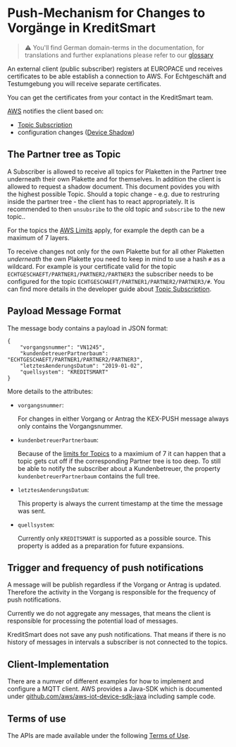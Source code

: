 # Push-Mechanism for Changes to Vorgänge in KreditSmart

> ⚠️ You'll find German domain-terms in the documentation, for translations and further explanations please refer to our [glossary](https://docs.api.europace.de/common/glossary/)

An external client (public subscriber) registers at EUROPACE und receives certificates to be able establish a connection to AWS. For Echtgeschäft and Testumgebung you will receive separate certificates.

You can get the certificates from your contact in the KreditSmart team.

[AWS](https://docs.aws.amazon.com/iot/latest/developerguide/aws-iot-how-it-works.html) notifies the client based on:

- [Topic Subscription](https://docs.aws.amazon.com/iot/latest/developerguide/topics.html)
- configuration changes ([Device Shadow](https://docs.aws.amazon.com/iot/latest/developerguide/iot-device-shadows.html))

## The Partner tree as Topic

A Subscriber is allowed to receive all topics for Plaketten in the Partner tree underneath their own Plakette and for themselves. In addition the client is allowed to request a shadow document. This document povides you with the highest possible Topic. Should a topic change - e.g. due to restruring inside the partner tree - the client has to react appropriately. It is recommended to then `unsubsribe` to the old topic and `subscribe` to the new topic..

For the topics the [AWS Limits](https://docs.aws.amazon.com/general/latest/gr/aws_service_limits.html#iot-protocol-limits) apply, for example the depth can be a maximum of 7 layers.

To receive changes not only for the own Plakette but for all other Plaketten _underneath_ the own Plakette you need to keep in mind to use a hash `#` as a wildcard. For example is your certificate valid for the topic `ECHTGESCHAEFT/PARTNER1/PARTNER2/PARTNER3` the subscriber needs to be configured for the topic `ECHTGESCHAEFT/PARTNER1/PARTNER2/PARTNER3/#`. You can find more details in the developer guide about [Topic Subscription](https://docs.aws.amazon.com/iot/latest/developerguide/topics.html).

## Payload Message Format

The message body contains a payload in JSON format:

```
{
    "vorgangsnummer": "VN1245",
    "kundenbetreuerPartnerbaum": "ECHTGESCHAEFT/PARTNER1/PARTNER2/PARTNER3",
    "letztesAenderungsDatum": "2019-01-02",
    "quellsystem": "KREDITSMART"
}
```

More details to the attributes:

- `vorgangsnummer`:

  For changes in either Vorgang or Antrag the KEX-PUSH message always only contains the Vorgangsnummer.

- `kundenbetreuerPartnerbaum`:

  Because of the [limits for Topics](https://docs.aws.amazon.com/general/latest/gr/aws_service_limits.html#iot-protocol-limits) to a maximium of 7 it can happen that a topic gets cut off if the corresponding Partner tree is too deep. To still be able to notify the subscriber about a Kundenbetreuer, the property `kundenbetreuerPartnerbaum` contains the full tree.

- `letztesAenderungsDatum`:

  This property is always the current timestamp at the time the message was sent.

- `quellsystem`:

  Currently only `KREDITSMART` is supported as a possible source. This property is added as a preparation for future expansions.

## Trigger and frequency of push notifications

A message will be publish regardless if the Vorgang or Antrag is updated. Therefore the activity in the Vorgang is responsible for the frequency of push notifications.

Currently we do not aggregate any messages, that means the client is responsible for processing the potential load of messages.

KreditSmart does not save any push notifications. That means if there is no history of messages in intervals a subscriber is not connected to the topics.

## Client-Implementation

There are a numver of different examples for how to implement and configure a MQTT client.
AWS provides a Java-SDK which is documented under [github.com/aws/aws-iot-device-sdk-java](https://github.com/aws/aws-iot-device-sdk-java#use-the-sdk) including sample code.

## Terms of use
The APIs are made available under the following [Terms of Use](https://docs.api.europace.de/terms/).
